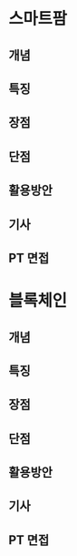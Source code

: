 # 스마트팜

## 개념

## 특징

## 장점

## 단점

## 활용방안

## 기사

## PT 면접

# 블록체인
## 개념

## 특징

## 장점

## 단점

## 활용방안

## 기사

## PT 면접
